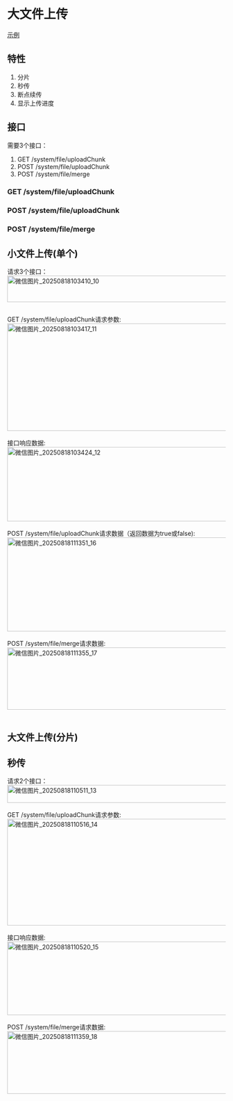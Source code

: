 # 大文件上传
[示例](https://spring011.github.io/bigfile-upload/dist/production/)
## 特性
1. 分片
2. 秒传
3. 断点续传
4. 显示上传进度
## 接口
需要3个接口：<br>
1. GET /system/file/uploadChunk
2. POST /system/file/uploadChunk
3. POST /system/file/merge
### GET /system/file/uploadChunk
### POST /system/file/uploadChunk
### POST /system/file/merge
## 小文件上传(单个)
请求3个接口：<br>
<img width="741" style="margin-bottom:12" height="61" alt="微信图片_20250818103410_10" src="https://github.com/user-attachments/assets/bb2e03fb-6024-4702-b0d9-c69ef2498da2" /><br><br>
GET /system/file/uploadChunk请求参数: <br>
<img width="774" height="247" alt="微信图片_20250818103417_11" src="https://github.com/user-attachments/assets/25b120fb-fa2a-431c-b585-9fc25a823c75" /><br><br>
接口响应数据: <br>
<img width="773" height="171" alt="微信图片_20250818103424_12" src="https://github.com/user-attachments/assets/6d45263b-9eb8-4374-a3ca-581e44a1e1d8" /><br><br>
POST /system/file/uploadChunk请求数据（返回数据为true或false): <br>
<img width="738" height="216" alt="微信图片_20250818111351_16" src="https://github.com/user-attachments/assets/5f05461e-2cea-4715-bd51-a6eb6c9c4c50" /><br><br>
POST /system/file/merge请求数据: <br>
<img width="741" height="143" alt="微信图片_20250818111355_17" src="https://github.com/user-attachments/assets/5b642ab0-15fc-4f04-98db-e13acf4c89f3" /><br><br>

## 大文件上传(分片)
## 秒传
请求2个接口：<br>
<img width="735" height="41" alt="微信图片_20250818110511_13" src="https://github.com/user-attachments/assets/10b2e7cc-25ea-4f6f-91af-8d7641145360" /><br><br>
GET /system/file/uploadChunk请求参数: <br>
<img width="744" height="245" alt="微信图片_20250818110516_14" src="https://github.com/user-attachments/assets/8a24c2bd-fe28-4f2b-9837-a18360a228c8" /><br><br>
接口响应数据:  <br>
<img width="741" height="169" alt="微信图片_20250818110520_15" src="https://github.com/user-attachments/assets/519a1afa-19ad-4b6c-8ef6-0b1b2e1c17e5" /><br><br>
POST /system/file/merge请求数据: <br>
<img width="741" height="144" alt="微信图片_20250818111359_18" src="https://github.com/user-attachments/assets/3ef2792f-2dba-4881-bc23-770cace39452" />






